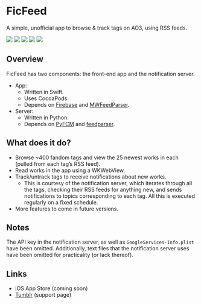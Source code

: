 # FicFeed
A simple, unofficial app to browse & track tags on AO3, using RSS feeds.

![](http://i.imgur.com/pmkdV0N.jpg)
![](http://i.imgur.com/CMryoag.jpg)
![](http://i.imgur.com/ztrWfiG.jpg)
![](http://i.imgur.com/VJYMPoZ.jpg)
![](http://i.imgur.com/71vJPpM.jpg)

## Overview
FicFeed has two components: the front-end app and the notification server.
- App:
	- Written in Swift.
	- Uses CocoaPods.
	- Depends on [Firebase](https://firebase.google.com/) and [MWFeedParser](https://github.com/mwaterfall/MWFeedParser).
- Server:
	- Written in Python.
	- Depends on [PyFCM](https://github.com/olucurious/PyFCM) and [feedparser](https://pypi.python.org/pypi/feedparser).

## What does it do?
- Browse ~400 fandom tags and view the 25 newest works in each (pulled from each tag’s RSS feed).
- Read works in the app using a WKWebView.
- Track/untrack tags to receive notifications about new works.
	- This is courtesy of the notification server, which iterates through all the tags, checking their RSS feeds for anything new, and sends notifications to topics corresponding to each tag. All this is executed regularly on a fixed schedule.
- More features to come in future versions.

## Notes
The API key in the notification server, as well as `GoogleServices-Info.plist` have been omitted. Additionally, text files that the notification server uses have been omitted for practicality (or lack thereof).

## Links
- iOS App Store (coming soon)
- [Tumblr](http://ficfeed.tumblr.com/) (support page)
